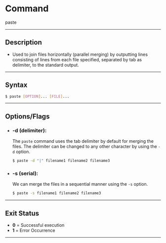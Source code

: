 # Command

paste

---

## Description

- Used to join files horizontally (parallel merging) by outputting lines consisting of lines from each file specified, separated by tab as delimiter, to the standard output.

---

## Syntax

```bash
$ paste [OPTION]... [FILE]...
```

---

## Options/Flags

- ### -d (delimiter):
  The `paste` command uses the tab delimiter by default for merging the files.
  The delimiter can be changed to any other character by using the `-d` option.
  ```bash
  $ paste -d "|" filename1 filename2 filename3
  ```
- ### -s (serial):
  We can merge the files in a sequential manner using the `-s` option.
  ```bash
  $ paste -s filename1 filename2 filename3
  ```

---

## Exit Status

- **0** = Successful execution
- **1** = Error Occurrence

---
